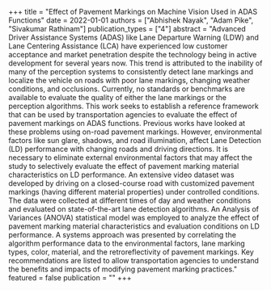 +++
title = "Effect of Pavement Markings on Machine Vision Used in ADAS Functions"
date = 2022-01-01
authors = ["Abhishek Nayak", "Adam Pike", "Sivakumar Rathinam"]
publication_types = ["4"]
abstract = "Advanced Driver Assistance Systems (ADAS) like Lane Departure Warning (LDW) and Lane Centering Assistance (LCA) have experienced low customer acceptance and market penetration despite the technology being in active development for several years now. This trend is attributed to the inability of many of the perception systems to consistently detect lane markings and localize the vehicle on roads with poor lane markings, changing weather conditions, and occlusions. Currently, no standards or benchmarks are available to evaluate the quality of either the lane markings or the perception algorithms. This work seeks to establish a reference framework that can be used by transportation agencies to evaluate the effect of pavement markings on ADAS functions. Previous works have looked at these problems using on-road pavement markings. However, environmental factors like sun glare, shadows, and road illumination, affect Lane Detection (LD) performance with changing roads and driving directions. It is necessary to eliminate external environmental factors that may affect the study to selectively evaluate the effect of pavement marking material characteristics on LD performance. An extensive video dataset was developed by driving on a closed-course road with customized pavement markings (having different material properties) under controlled conditions. The data were collected at different times of day and weather conditions and evaluated on state-of-the-art lane detection algorithms. An Analysis of Variances (ANOVA) statistical model was employed to analyze the effect of pavement marking material characteristics and evaluation conditions on LD performance. A systems approach was presented by correlating the algorithm performance data to the environmental factors, lane marking types, color, material, and the retroreflectivity of pavement markings. Key recommendations are listed to allow transportation agencies to understand the benefits and impacts of modifying pavement marking practices."
featured = false
publication = ""
+++

